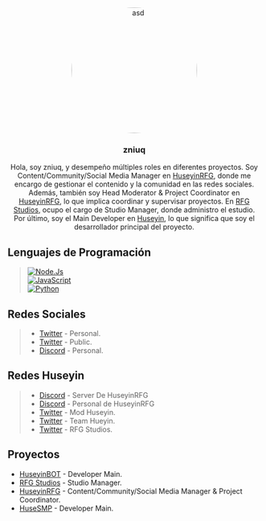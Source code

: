 <div align="center">
  <a href="https://twitter.com/zniukingg">
        <img src="https://cdn.solo.to/user/a/64a98bba2e7d55_43639285.jpg" alt="asd" width="250" height="250" style="border-radius: 50%; overflow: hidden;">
  </a>
  
  <h3 align="center">zniuq</h3>
 
  <p align="center">
    Hola, soy zniuq, y desempeño múltiples roles en diferentes proyectos. Soy Content/Community/Social Media Manager en <a href="https://twitter.com/HuseyinRFG">HuseyinRFG</a>, donde me encargo de gestionar el contenido y la comunidad en las redes sociales. Además, también soy Head Moderator & Project Coordinator en <a href="https://discord.gg/Gy6vvyBhGV">HuseyinRFG</a>, lo que implica coordinar y supervisar proyectos. En <a href="https://twitter.com/RFGStudios">RFG Studios</a>, ocupo el cargo de Studio Manager, donde administro el estudio. Por último, soy el Main Developer en <a href="https://discord.com/users/713766394331922444">Huseyin</a>, lo que significa que soy el desarrollador principal del proyecto.
  </p>
</div>

## Lenguajes de Programación

> [![Node.Js](https://img.shields.io/badge/Node.JS-305dff?style=for-the-badge&logo=node.js&logoColor=white&labelColor=101010)]()<br/>
> [![JavaScript](https://img.shields.io/badge/JavaScript-305dff?style=for-the-badge&logo=javascript&logoColor=white&labelColor=101010)]()<br/>
> [![Python](https://img.shields.io/badge/Python-305dff?style=for-the-badge&logo=python&logoColor=white&labelColor=101010)]()<br/>

## Redes Sociales

> - [Twitter](https://twitter.com/zniuq_) - Personal.
> - [Twitter](https://twitter.com/zniukingg) - Public.
> - [Discord](https://discord.com/users/830492722372280340) - Personal.

## Redes Huseyin

> - [Discord](https://discord.gg/Gy6vvyBhGV) - Server De HuseyinRFG
> - [Discord](https://discord.com/users/713766394331922444) - Personal de HuseyinRFG
> - [Twitter](https://twitter.com/ModHuseyin) - Mod Huseyin.
> - [Twitter](https://twitter.com/TeamHuseyin) - Team Hueyin.
> - [Twitter](https://twitter.com/RFGStudios) - RFG Studios.

## Proyectos

- [HuseyinBOT](https://discord.gg/Gy6vvyBhGV) - Developer Main.
- [RFG Studios](https://twitter.com/RFGStudios) - Studio Manager.
- [HuseyinRFG](https://twitter.com/HuseyinRFG) - Content/Community/Social Media Manager & Project Coordinator.
- [HuseSMP](https://discord.com/channels/656482718330388500/1015071267281440788) - Developer Main.
